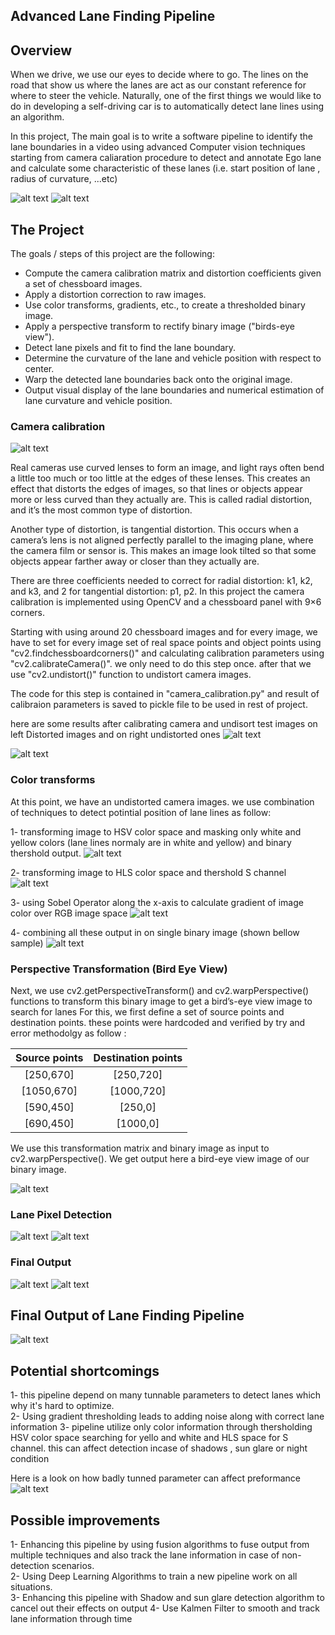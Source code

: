 ## **Advanced Lane Finding Pipeline** 

[//]: # (Image References)

[image1]: ./calibration_test/comb_calibration3.jpg "Calibration output sample 1"
[image2]: ./calibration_test/comb_calibration17.jpg "Calibration output sample 2"
[image3]: ./output_images/test1_final "Final output of Test 1 Image"
[image4]: ./output_images/test1_binary "Binary output of thresholding Test 1 Image"
[image5]: ./output_images/test1_binary_wrapped "apply prespective transformation on Binary output of thresholding Test 1 Image"
[image6]: ./output_images/test1_search_area "search area in Test 1 Image"
[image7]: ./output_images/test4_final "Final output of Test 4 Image"
[image8]: ./output_images/test6_final "Final output of Test 6 Image"
[image9]: ./output_images/straight_lines1_final "Final output of straight lines 1 Image"
[image10]: ./output_images/straight_lines2_final "Final output of straight lines 2 Image"
[image11]: ./readme_images/camera_distorsion.png "Camera Distortion Problem"
[image12]: ./readme_images/curvature.jpg "Lane Polynomial equation"

[image13]: ./output_images/project_video_out.gif "Project Video Output"
[image14]: ./output_images/challenge_video_out.gif "Challenge Video Output"

[image15]: ./readme_images/hsv.png "test 1 hsv color space"
[image16]: ./readme_images/hls.png "test 1 hls color space"
[image17]: ./readme_images/sobel_x.png "test 1 gradient in x axis"
[image18]: ./readme_images/hist.png "histogram of wrapped test 1 image"
[image18]: ./readme_images/window_search.png "window search wrapped test 1 image"

Overview
---

When we drive, we use our eyes to decide where to go.  The lines on the road that show us where the lanes are act as our constant reference for where to steer the vehicle.  Naturally, one of the first things we would like to do in developing a self-driving car is to automatically detect lane lines using an algorithm.

In this project, The main goal is to write a software pipeline to identify the lane boundaries in a video using advanced Computer vision techniques starting from camera caliaration procedure to detect and annotate Ego lane and calculate some characteristic of these lanes (i.e. start position of lane , radius of curvature, ...etc)

![alt text][image9] 
![alt text][image7]

The Project
---
The goals / steps of this project are the following:

* Compute the camera calibration matrix and distortion coefficients given a set of chessboard images.
* Apply a distortion correction to raw images.
* Use color transforms, gradients, etc., to create a thresholded binary image.
* Apply a perspective transform to rectify binary image ("birds-eye view").
* Detect lane pixels and fit to find the lane boundary.
* Determine the curvature of the lane and vehicle position with respect to center.
* Warp the detected lane boundaries back onto the original image.
* Output visual display of the lane boundaries and numerical estimation of lane curvature and vehicle position.



### **Camera calibration**
![alt text][image11]

Real cameras use curved lenses to form an image, and light rays often bend a little too much or too little at the edges of these lenses. This creates an effect that distorts the edges of images, so that lines or objects appear more or less curved than they actually are. This is called radial distortion, and it’s the most common type of distortion.

Another type of distortion, is tangential distortion. This occurs when a camera’s lens is not aligned perfectly parallel to the imaging plane, where the camera film or sensor is. This makes an image look tilted so that some objects appear farther away or closer than they actually are.

There are three coefficients needed to correct for radial distortion: k1, k2, and k3, and 2 for tangential distortion: p1, p2. In this project the camera calibration is implemented using OpenCV and a chessboard panel with 9×6 corners.

Starting with using around 20 chessboard images and for every image, we have to set for every image set of real space points and object points using "cv2.findchessboardcorners()" and calculating calibration parameters using "cv2.calibrateCamera()". we only need to do this step once. after that we use "cv2.undistort()" function to undistort camera images.

The code for this step is contained in "camera_calibration.py" and result of calibraion parameters is saved to pickle file to be used in rest of project.

here are some results after calibrating camera and undisort test images
on left Distorted images and on right undistorted ones
![alt text][image1]

![alt text][image2]

### **Color transforms**
At this point, we have an undistorted camera images. we use combination of techniques to detect potintial position of lane lines as follow:

1- transforming image to HSV color space and masking only white and yellow colors (lane lines normaly are in white and yellow) and binary thershold output.
![alt text][image15]

2- transforming image to HLS color space and thershold S channel 
![alt text][image16]

3- using Sobel Operator along the x-axis to calculate gradient of image color over RGB image space
![alt text][image17]

4- combining all these output in on single binary image (shown bellow sample)
![alt text][image4]

### **Perspective Transformation (Bird Eye View)**
Next, we use cv2.getPerspectiveTransform() and cv2.warpPerspective() functions to transform this binary image to get a bird’s-eye view image to search for lanes 
For this, we first define a set of source points and destination points. these points were hardcoded and verified by try and error methodolgy 
as follow :


| Source points | Destination points 	| 
|:-------------:|:---------------------:| 
| [250,670]    	| [250,720]   			| 
| [1050,670]   	| [1000,720] 			|
| [590,450]		| [250,0]				|
| [690,450]	    | [1000,0]   			|

We use this transformation matrix and binary image as input to cv2.warpPerspective(). We get output here a bird-eye view image of our binary image.

![alt text][image5]

### **Lane Pixel Detection**

![alt text][image12]
![alt text][image6]

### **Final Output**
![alt text][image3]
![alt text][image8]

Final Output of Lane Finding Pipeline
---
![alt text][image13]

Potential shortcomings
---
1- this pipeline depend on many tunnable parameters to detect lanes which why it's hard to optimize.  
2- Using gradient thresholding leads to adding noise along with correct lane information 
3- pipeline utilize only color information through thersholding HSV color space searching for yello and white and HLS space for S channel. this can affect detection incase of shadows , sun glare or night condition  

Here is a look on how badly tunned parameter can affect preformance 
![alt text][image14]


Possible improvements
---
1- Enhancing this pipeline by using fusion algorithms to fuse output from multiple techniques and also track the lane information in case of non-detection scenarios.  
2- Using Deep Learning Algorithms to train a new pipeline work on all situations.   
3- Enhancing this pipeline with Shadow and sun glare detection algorithm to cancel out their effects on output
4- Use Kalmen Filter to smooth and track lane information through time 
